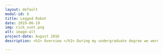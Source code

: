 ```yaml
---
layout: default
modal-id: 6
title: Legged Robot
date: 2019-06-19
img: cick_sunt.png
alt: image-alt
project-date: August 2016
description: <h2> Overview </h2> During my undergraduate degree we were tasked with building a walking legged robot. <br><br> <h2>Specifications</h2> The Robot had to adhere to the following specifications<span>&#58;</span> <br><h3>Construction Constraints</h3><ul><li>The robot had to have legs, not wheels, capable of supporting and propelling the robot.</li><li>The robot must be powered entirely off of a 9V battery and utilise no more than two low power motors.</li><li>The robot was to be programmed in C on an STM32FO51 Micro-controller.</li></ul><br><h3>Construction Constraints</h3><ul><li>The robot must be able to wait for a green "go" light to start moving.</li><li>The robot must follow a black line (black tape) on the floor and stick to its path.</li><li>The robot must be able to "see" a glue stick ahead in its path, pick up the glue stick and hoist it to the other side of the robot.</li><li>The robot must achieve all of the above as quickly as possible.</li></ul><br><br> <h2>Video</h2> <div align="center"> <iframe width="630" height="385" src="https://www.youtube-nocookie.com/embed/jh0jbvVAkj8" frameborder="0" allow="accelerometer; autoplay; encrypted-media; gyroscope; picture-in-picture" allowfullscreen></iframe> </div>

---
```

